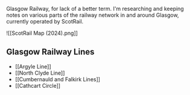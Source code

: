Glasgow Railway, for lack of a better term. I'm researching and keeping notes on various parts of the railway network in and around Glasgow, currently operated by ScotRail. 

![[ScotRail Map (2024).png]]
## Glasgow Railway Lines
- [[Argyle Line]]
- [[North Clyde Line]]
- [[Cumbernauld and Falkirk Lines]]
- [[Cathcart Circle]]


